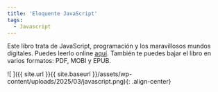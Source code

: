 ```yaml
---
title: 'Eloquente JavaScript'
tags: 
  - Javascript
---
```


Este libro trata de JavaScript, programación y los maravillosos mundos digitales. Puedes leerlo online [aquí](https://www.eloquentjavascript.es/). También te puedes bajar el libro en varios formatos: PDF, MOBI y EPUB.

![ ]({{ site.url }}{{ site.baseurl }}/assets/wp-content/uploads/2025/03/javascript.png){: .align-center}
